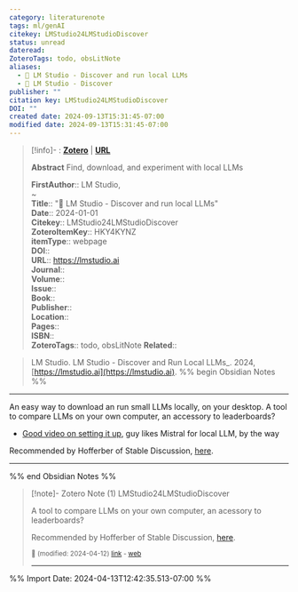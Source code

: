 ```yaml
---
category: literaturenote
tags: ml/genAI
citekey: LMStudio24LMStudioDiscover
status: unread
dateread: 
ZoteroTags: todo, obsLitNote
aliases:
  - 👾 LM Studio - Discover and run local LLMs
  - 👾 LM Studio - Discover
publisher: ""
citation key: LMStudio24LMStudioDiscover
DOI: ""
created date: 2024-09-13T15:31:45-07:00
modified date: 2024-09-13T15:31:45-07:00
---
```


> [!info]- : [**Zotero**](zotero://select/library/items/HKY4KYNZ)   | [**URL**](https://lmstudio.ai)
>
> 
> **Abstract**
> Find, download, and experiment with local LLMs
> 
> 
> **FirstAuthor**:: LM Studio,   
~    
> **Title**:: "👾 LM Studio - Discover and run local LLMs"  
> **Date**:: 2024-01-01  
> **Citekey**:: LMStudio24LMStudioDiscover  
> **ZoteroItemKey**:: HKY4KYNZ  
> **itemType**:: webpage  
> **DOI**::   
> **URL**:: https://lmstudio.ai  
> **Journal**::   
> **Volume**::   
> **Issue**::   
> **Book**::   
> **Publisher**::   
> **Location**::    
> **Pages**::   
> **ISBN**::   
> **ZoteroTags**:: todo, obsLitNote
>**Related**:: 

> LM Studio. LM Studio - Discover and Run Local LLMs_. 2024, [https://lmstudio.ai](https://lmstudio.ai).
%% begin Obsidian Notes %%
___
An easy way to download an run small LLMs locally, on your desktop.  A tool to compare LLMs on your own computer, an accessory to leaderboards?

- [Good video on setting it up](https://www.gurobi.com/resources/intro-to-optimization-through-the-lens-of-data-science/), guy likes Mistral for local LLM, by the way

Recommended by Hofferber of Stable Discussion, [here](https://youtu.be/IRPhIpsrisg?t=509).
___
%% end Obsidian Notes %%

> [!note]- Zotero Note (1)
> LMStudio24LMStudioDiscover
> 
> A tool to compare LLMs on your own computer, an acessory to leaderboards?
> 
> Recommended by Hofferber of Stable Discussion, [here](https://youtu.be/IRPhIpsrisg?t=509).
> 
> <small>📝️ (modified: 2024-04-12) [link](zotero://select/library/items/ZE83SRTJ) - [web](http://zotero.org/users/60638/items/ZE83SRTJ)</small>
>  
> ---




%% Import Date: 2024-04-13T12:42:35.513-07:00 %%
